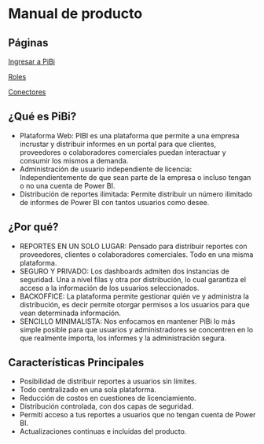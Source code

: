 # Manual de producto

## Páginas

[Ingresar a PiBi](ingresar_a_pibi.md)

[Roles](roles.md)

[Conectores](conectores.md)

## ¿Qué es PiBi?
- Plataforma Web: PIBI es una plataforma que permite a una empresa incrustar y distribuir informes en un portal para que clientes, proveedores o colaboradores comerciales puedan interactuar y consumir los mismos a demanda. ​
- Administración de usuario independiente de licencia​: Independientemente de que sean parte de la empresa o incluso tengan o no una cuenta de Power BI.​
- Distribución de reportes ilimitada​: Permite distribuir un número ilimitado de informes de Power BI con tantos usuarios como desee.​

## ¿Por qué?
- REPORTES EN UN SOLO LUGAR: Pensado para distribuir reportes con proveedores, clientes o colaboradores comerciales. Todo en una misma plataforma.​
- ​SEGURO Y PRIVADO​: Los dashboards admiten dos instancias de seguridad. Una a nivel filas y otra por distribución, lo cual garantiza el acceso a la información de los usuarios seleccionados.​
- BACKOFFICE​: La plataforma permite gestionar quién ve y administra la distribución,​ es decir permite otorgar permisos a los usuarios para que vean determinada información.​
- SENCILLO MINIMALISTA​: Nos enfocamos en mantener PiBi lo más simple posible para que usuarios y administradores se concentren en lo que realmente importa, los informes y la administración segura.​

## Características Principales
- Posibilidad de distribuir reportes a usuarios sin límites.​
- Todo centralizado en una sola plataforma.​
- Reducción de costos en cuestiones de licenciamiento.​
- Distribución controlada, con dos capas de seguridad.​
- Permití acceso a tus reportes a usuarios que no tengan cuenta de Power BI.​
- Actualizaciones continuas e incluidas del producto.​